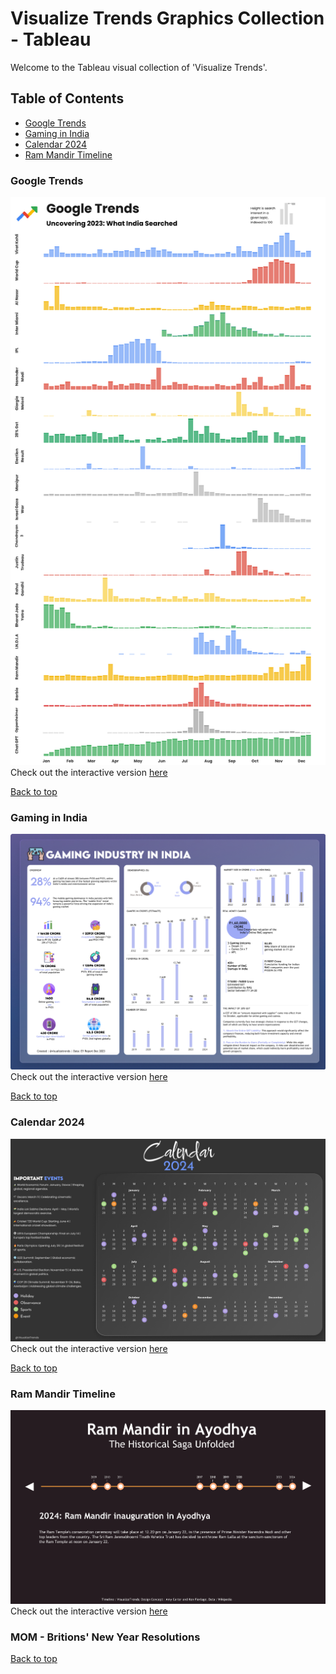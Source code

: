 # Visualize Trends Graphics Collection - Tableau

Welcome to the Tableau visual collection of 'Visualize Trends'. 

## Table of Contents

* [Google Trends](#google-trends)
* [Gaming in India](#gaming-in-india)
* [Calendar 2024](#calendar-2024)
* [Ram Mandir Timeline](#ram-mandir-timeline)

### Google Trends
![Google Trends](https://github.com/probablyvivek/visualizetrends/blob/main/Google%20Trends/Google%20Trends.png?raw=true)
Check out the interactive version [here](https://public.tableau.com/app/profile/visualizetrends/viz/GoogleTrends-India2023/GoogleTrends)

[Back to top](#table-of-contents)

### Gaming in India
![Gaming in India](https://github.com/probablyvivek/visualizetrends/blob/main/Random/Gaming%20in%20India.png?raw=true)
Check out the interactive version [here](https://public.tableau.com/app/profile/visualizetrends/viz/Book1_17034558735370/GaminginIndia)

[Back to top](#table-of-contents)

### Calendar 2024
![Calendar 2024](https://github.com/probablyvivek/visualizetrends/blob/main/Random/Calendar%202024.png?raw=true)
Check out the interactive version [here](https://public.tableau.com/app/profile/visualizetrends/viz/Calendar2024_17033231763580/Calendar2024)

[Back to top](#table-of-contents)

### Ram Mandir Timeline
![Ram Mandir Timeline](https://github.com/probablyvivek/visualizetrends/blob/main/Random/Timeline.png?raw=true)
Check out the interactive version [here](https://public.tableau.com/app/profile/visualizetrends/viz/AyodhyaRamMandirTimeline/Timeline)


### MOM - Britions' New Year Resolutions

[Back to top](#table-of-contents)